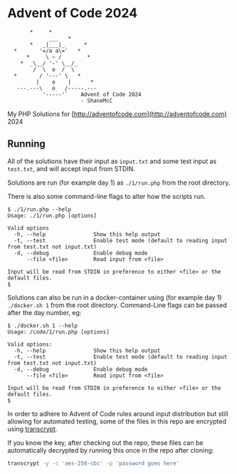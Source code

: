 # Advent of Code 2024

```
       *     *
             ___   *
       *   _|___|_      *
  *       '=/a a\='   *
      *     \ ~ /        *
    *  _\__/ '-' \__/_
        /  \  o  /  \
  *       / '---' \   *
         |    o    |      *
   ---.---\   o   /-----.---
           '-----'`    Advent of Code 2024
                       - ShaneMcC
```

My PHP Solutions for [http://adventofcode.com](http://adventofcode.com) 2024

## Running

All of the solutions have their input as `input.txt` and some test input as `test.txt`, and will accept input from STDIN.

Solutions are run (for example day 1) as `./1/run.php` from the root directory.

There is also some command-line flags to alter how the scripts run.

```
$ ./1/run.php --help
Usage: ./1/run.php [options]

Valid options
  -h, --help               Show this help output
  -t, --test               Enable test mode (default to reading input from test.txt not input.txt)
  -d, --debug              Enable debug mode
      --file <file>        Read input from <file>

Input will be read from STDIN in preference to either <file> or the default files.
$
```

Solutions can also be run in a docker-container using (for example day 1) `./docker.sh 1` from the root directory. Command-Line flags can be passed after the day number, eg:
```
$ ./docker.sh 1 --help
Usage: /code/1/run.php [options]

Valid options:
  -h, --help               Show this help output
  -t, --test               Enable test mode (default to reading input from test.txt not input.txt)
  -d, --debug              Enable debug mode
      --file <file>        Read input from <file>

Input will be read from STDIN in preference to either <file> or the default files.
$
```

In order to adhere to Advent of Code rules around input distribution but still allowing for automated testing, some of the files in this repo are encrypted using [transcrypt](https://github.com/elasticdog/transcrypt).

If you know the key, after checking out the repo, these files can be automatically decrypted by running this once in the repo after cloning:

```sh
transcrypt -y -c 'aes-256-cbc' -p 'password goes here'
```
